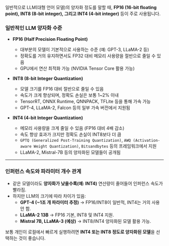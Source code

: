 일반적으로 LLM(대형 언어 모델)의 양자화 정도를 말할 때, **FP16 (16-bit floating point), INT8 (8-bit integer), 그리고 INT4 (4-bit integer)** 등이 주로 사용됩니다.  

### **일반적인 LLM 양자화 수준**
- **FP16 (Half Precision Floating Point)**  
  - 대부분의 모델이 기본적으로 사용하는 수준 (예: GPT-3, LLaMA-2 등)
  - 정확도를 거의 유지하면서도 FP32 대비 메모리 사용량을 절반으로 줄일 수 있음
  - GPU에서 연산 최적화 가능 (NVIDIA Tensor Core 활용 가능)

- **INT8 (8-bit Integer Quantization)**  
  - 모델 크기를 FP16 대비 절반으로 줄일 수 있음
  - 속도가 크게 향상되며, 정확도 손실은 보통 1~2% 이내
  - TensorRT, ONNX Runtime, QNNPACK, TFLite 등을 통해 가속 가능
  - GPT-4, LLaMA-2, Falcon 등의 일부 가속 버전에서 지원됨

- **INT4 (4-bit Integer Quantization)**  
  - 메모리 사용량을 크게 줄일 수 있음 (FP16 대비 4배 감소)
  - 속도 향상 효과가 크지만 정확도 손실이 INT8보다 더 큼
  - `GPTQ (Generalized Post-Training Quantization)`, `AWQ (Activation-aware Weight Quantization)`, `Bitsandbytes` 등의 프레임워크에서 지원
  - LLaMA-2, Mistral-7B 등의 양자화된 모델들이 공개됨

---

### **인퍼런스 속도와 파라미터 개수 관계**
- 같은 모델이라도 **양자화가 낮을수록(예: INT4)** 연산량이 줄어들어 인퍼런스 속도가 빨라짐.
- 하지만 LLM의 크기에 따라 차이가 있음:
  - **GPT-4 (~1조 개 파라미터 추정)** → FP16/INT8이 일반적, INT4는 거의 사용 안 함.
  - **LLaMA-2 13B** → FP16 기본, INT8 및 INT4 지원.
  - **Mistral 7B, LLaMA-3 (예상)** → INT8/INT4 양자화된 모델 활용 가능.

보통 개인이 로컬에서 빠르게 실행하려면 **INT4 또는 INT8 정도로 양자화된 모델**을 선택하는 것이 좋습니다.
